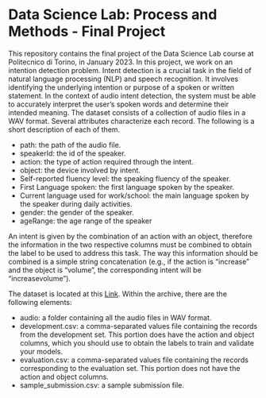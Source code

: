 # Data Science Lab: Process and Methods - Final Project

This repository contains the final project of the Data Science Lab course at Politecnico di Torino, in January 2023. In this project, we work on an intention detection problem. Intent detection is a crucial task in the field of natural language processing (NLP) and speech recognition. It involves identifying the underlying intention or purpose of a spoken or written statement. In the context of audio intent detection, the system must be able to accurately interpret the user’s spoken words and determine their intended meaning. The dataset consists of a collection of audio files in a WAV format. Several attributes characterize each record. The following is a short description of each of them.

* path: the path of the audio file.
* speakerId: the id of the speaker.
* action: the type of action required through the intent.
* object: the device involved by intent.
* Self-reported fluency level: the speaking fluency of the speaker.
* First Language spoken: the first language spoken by the speaker.
* Current language used for work/school: the main language spoken by the speaker during daily activities.
* gender: the gender of the speaker.
* ageRange: the age range of the speaker

An intent is given by the combination of an action with an object, therefore the information in the two respective columns must be combined to obtain the label to be used to address this task. The way this information should be combined is a simple string concatenation (e.g., if the action is “increase” and the object is “volume”, the corresponding intent will be “increasevolume”).

The dataset is located at this [Link](https://drive.google.com/file/d/1gUPpqPTlgfzIyDU4eG6t5HoTlK5inLO4/view?usp=sharing). Within the archive, there are the following elements:
* audio: a folder containing all the audio files in WAV format.
* development.csv: a comma-separated values file containing the records from the development set. This portion does have the action and object columns, which you should use
to obtain the labels to train and validate your models.
* evaluation.csv: a comma-separated values file containing the records corresponding
to the evaluation set. This portion does not have the action and object columns.
* sample_submission.csv: a sample submission file.
